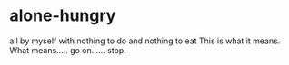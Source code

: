 # alone-hungry
all by myself with nothing to do and nothing to eat
This is what it means. What means..... go on...... stop.
